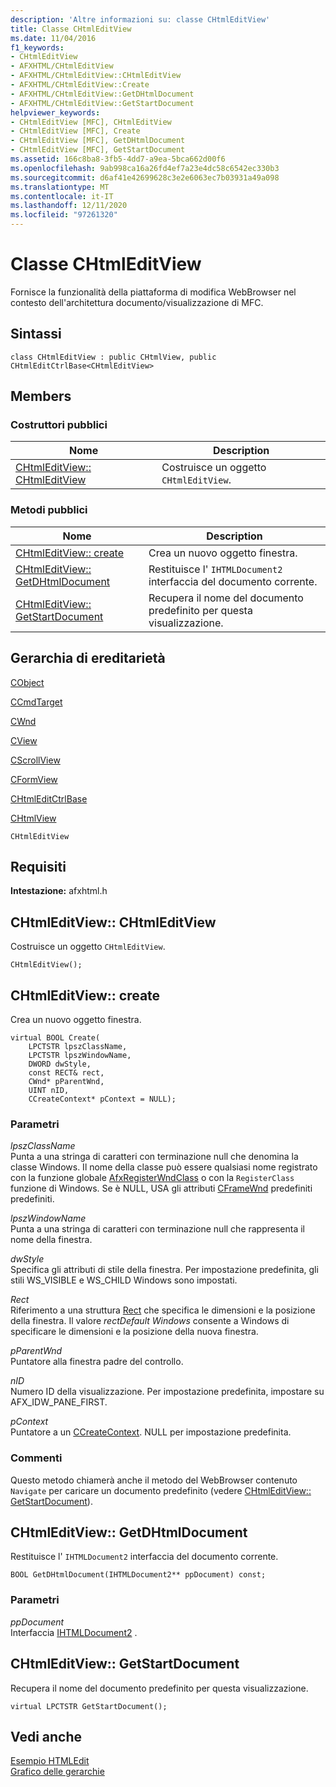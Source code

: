 ```yaml
---
description: 'Altre informazioni su: classe CHtmlEditView'
title: Classe CHtmlEditView
ms.date: 11/04/2016
f1_keywords:
- CHtmlEditView
- AFXHTML/CHtmlEditView
- AFXHTML/CHtmlEditView::CHtmlEditView
- AFXHTML/CHtmlEditView::Create
- AFXHTML/CHtmlEditView::GetDHtmlDocument
- AFXHTML/CHtmlEditView::GetStartDocument
helpviewer_keywords:
- CHtmlEditView [MFC], CHtmlEditView
- CHtmlEditView [MFC], Create
- CHtmlEditView [MFC], GetDHtmlDocument
- CHtmlEditView [MFC], GetStartDocument
ms.assetid: 166c8ba8-3fb5-4dd7-a9ea-5bca662d00f6
ms.openlocfilehash: 9ab998ca16a26fd4ef7a23e4dc58c6542ec330b3
ms.sourcegitcommit: d6af41e42699628c3e2e6063ec7b03931a49a098
ms.translationtype: MT
ms.contentlocale: it-IT
ms.lasthandoff: 12/11/2020
ms.locfileid: "97261320"
---
```

# <a name="chtmleditview-class"></a>Classe CHtmlEditView

Fornisce la funzionalità della piattaforma di modifica WebBrowser nel contesto dell'architettura documento/visualizzazione di MFC.

## <a name="syntax"></a>Sintassi

```
class CHtmlEditView : public CHtmlView, public CHtmlEditCtrlBase<CHtmlEditView>
```

## <a name="members"></a>Members

### <a name="public-constructors"></a>Costruttori pubblici

|Nome|Description|
|----------|-----------------|
|[CHtmlEditView:: CHtmlEditView](#chtmleditview)|Costruisce un oggetto `CHtmlEditView`.|

### <a name="public-methods"></a>Metodi pubblici

|Nome|Description|
|----------|-----------------|
|[CHtmlEditView:: create](#create)|Crea un nuovo oggetto finestra.|
|[CHtmlEditView:: GetDHtmlDocument](#getdhtmldocument)|Restituisce l' `IHTMLDocument2` interfaccia del documento corrente.|
|[CHtmlEditView:: GetStartDocument](#getstartdocument)|Recupera il nome del documento predefinito per questa visualizzazione.|

## <a name="inheritance-hierarchy"></a>Gerarchia di ereditarietà

[CObject](../../mfc/reference/cobject-class.md)

[CCmdTarget](../../mfc/reference/ccmdtarget-class.md)

[CWnd](../../mfc/reference/cwnd-class.md)

[CView](../../mfc/reference/cview-class.md)

[CScrollView](../../mfc/reference/cscrollview-class.md)

[CFormView](../../mfc/reference/cformview-class.md)

[CHtmlEditCtrlBase](../../mfc/reference/chtmleditctrlbase-class.md)

[CHtmlView](../../mfc/reference/chtmlview-class.md)

`CHtmlEditView`

## <a name="requirements"></a>Requisiti

**Intestazione:** afxhtml.h

## <a name="chtmleditviewchtmleditview"></a><a name="chtmleditview"></a> CHtmlEditView:: CHtmlEditView

Costruisce un oggetto `CHtmlEditView`.

```
CHtmlEditView();
```

## <a name="chtmleditviewcreate"></a><a name="create"></a> CHtmlEditView:: create

Crea un nuovo oggetto finestra.

```
virtual BOOL Create(
    LPCTSTR lpszClassName,
    LPCTSTR lpszWindowName,
    DWORD dwStyle,
    const RECT& rect,
    CWnd* pParentWnd,
    UINT nID,
    CCreateContext* pContext = NULL);
```

### <a name="parameters"></a>Parametri

*lpszClassName*<br/>
Punta a una stringa di caratteri con terminazione null che denomina la classe Windows. Il nome della classe può essere qualsiasi nome registrato con la funzione globale [AfxRegisterWndClass](application-information-and-management.md#afxregisterwndclass) o con la `RegisterClass` funzione di Windows. Se è NULL, USA gli attributi [CFrameWnd](../../mfc/reference/cframewnd-class.md) predefiniti predefiniti.

*lpszWindowName*<br/>
Punta a una stringa di caratteri con terminazione null che rappresenta il nome della finestra.

*dwStyle*<br/>
Specifica gli attributi di stile della finestra. Per impostazione predefinita, gli stili WS_VISIBLE e WS_CHILD Windows sono impostati.

*Rect*<br/>
Riferimento a una struttura [Rect](/windows/win32/api/windef/ns-windef-rect) che specifica le dimensioni e la posizione della finestra. Il valore *rectDefault Windows* consente a Windows di specificare le dimensioni e la posizione della nuova finestra.

*pParentWnd*<br/>
Puntatore alla finestra padre del controllo.

*nID*<br/>
Numero ID della visualizzazione. Per impostazione predefinita, impostare su AFX_IDW_PANE_FIRST.

*pContext*<br/>
Puntatore a un [CCreateContext](../../mfc/reference/ccreatecontext-structure.md). NULL per impostazione predefinita.

### <a name="remarks"></a>Commenti

Questo metodo chiamerà anche il metodo del WebBrowser contenuto `Navigate` per caricare un documento predefinito (vedere [CHtmlEditView:: GetStartDocument](#getstartdocument)).

## <a name="chtmleditviewgetdhtmldocument"></a><a name="getdhtmldocument"></a> CHtmlEditView:: GetDHtmlDocument

Restituisce l' `IHTMLDocument2` interfaccia del documento corrente.

```
BOOL GetDHtmlDocument(IHTMLDocument2** ppDocument) const;
```

### <a name="parameters"></a>Parametri

*ppDocument*<br/>
Interfaccia [IHTMLDocument2](/previous-versions/windows/internet-explorer/ie-developer/platform-apis/aa752574\(v=vs.85\)) .

## <a name="chtmleditviewgetstartdocument"></a><a name="getstartdocument"></a> CHtmlEditView:: GetStartDocument

Recupera il nome del documento predefinito per questa visualizzazione.

```
virtual LPCTSTR GetStartDocument();
```

## <a name="see-also"></a>Vedi anche

[Esempio HTMLEdit](../../overview/visual-cpp-samples.md)<br/>
[Grafico delle gerarchie](../../mfc/hierarchy-chart.md)
